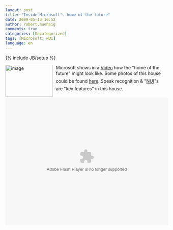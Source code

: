 ```yaml
---
layout: post
title: "Inside Microsoft's home of the future"
date: 2009-05-13 10:52
author: robert.muehsig
comments: true
categories: [Uncategorized]
tags: [Microsoft, NUI]
language: en
---
```

{% include JB/setup %}
<p><a href="{{BASE_PATH}}/assets/wp-images-en/image88.png"><img style="border-right-width: 0px; margin: 0px 10px 0px 0px; display: inline; border-top-width: 0px; border-bottom-width: 0px; border-left-width: 0px" title="image" border="0" alt="image" align="left" src="{{BASE_PATH}}/assets/wp-images-en/image-thumb104.png" width="149" height="100" /></a> </p>
<p>Microsoft shows in a <a href="http://www.neowin.net/news/main/09/05/13/inside-microsofts-home-of-the-future-video">Video</a> how the "home of the future" might look like. Some photos of this house could be found <a href="http://seattletimes.nwsource.com/html/photogalleries/businesstechnology1430/1.html">here</a>. Speak recognition &amp; "<a href="http://en.wikipedia.org/wiki/Natural_User_Interface">NUI</a>"s are "key features" in this house.</p>  
 


<object width="512" height="400"><param name="movie" value="http://news.bbc.co.uk/player/emp/external/player.swf"></param><param name="allowFullScreen" value="true"></param><param name="allowScriptAccess" value="always"></param><param name="FlashVars" value="config_settings_showPopoutCta=false&amp;config_settings_language=default&amp;config=http://news.bbc.co.uk/player/emp/config/default.xml?1.3.105_2.10.7938_7967_20090406152952&amp;playlist=http://news.bbc.co.uk/media/emp/8040000/8046600/8046659.xml&amp;config_settings_showUpdatedInFooter=true&amp;config_settings_showFooter=true&amp;config_settings_showPopoutButton=false&amp;config_settings_showPopoutCta=false"></param><embed src="http://news.bbc.co.uk/player/emp/external/player.swf" type="application/x-shockwave-flash" allowfullscreen="true" allowScriptAccess="always" width="512" height="400" FlashVars="config_settings_showPopoutCta=false&config_settings_language=default&config=http://news.bbc.co.uk/player/emp/config/default.xml?1.3.105_2.10.7938_7967_20090406152952&playlist=http://news.bbc.co.uk/media/emp/8040000/8046600/8046659.xml&config_settings_showUpdatedInFooter=true&config_settings_showFooter=true&config_settings_showPopoutButton=false&config_settings_showPopoutCta=false"></embed></object>

